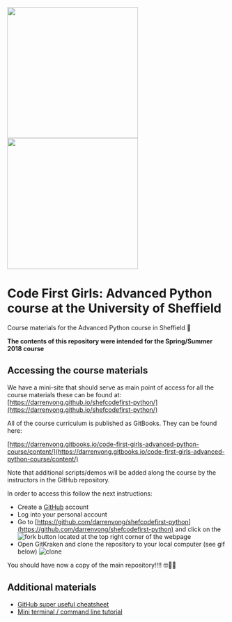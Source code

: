 <img src='./assets/CFG-logo.png' width='300px'>
<img src='./assets/sheffield.png' width='300px'>



# Code First Girls: Advanced Python course at the University of Sheffield

Course materials for the Advanced Python course in Sheffield 🤖

**The contents of this repository were intended for the Spring/Summer 2018 course**

## Accessing the course materials
We have a mini-site that should serve as main point of access for all the course materials
these can be found at:
[https://darrenvong.github.io/shefcodefirst-python/](https://darrenvong.github.io/shefcodefirst-python/)

All of the course curriculum is published as GitBooks. They can be found here:

[https://darrenvong.gitbooks.io/code-first-girls-advanced-python-course/content/](https://darrenvong.gitbooks.io/code-first-girls-advanced-python-course/content/)

Note that additional scripts/demos will be added along the course by the instructors in the
GitHub repository.

In order to access this follow the next instructions:

- Create a [GitHub](https://github.com) account
- Log into your personal account
- Go to [https://github.com/darrenvong/shefcodefirst-python](https://github.com/darrenvong/shefcodefirst-python) and click on the ![fork](./assets/Fork.gif) button located at the top right corner of the webpage
- Open GitKraken and clone the repository to your local computer (see gif below)
![clone](./assets/clone_gitkraken.gif)

You should have now a copy of the main repository!!!! 🤓🎉🎈


## Additional materials
- [GitHub super useful cheatsheet](https://services.github.com/on-demand/downloads/github-git-cheat-sheet.pdf)
- [Mini terminal / command line tutorial](./terminal.md)
